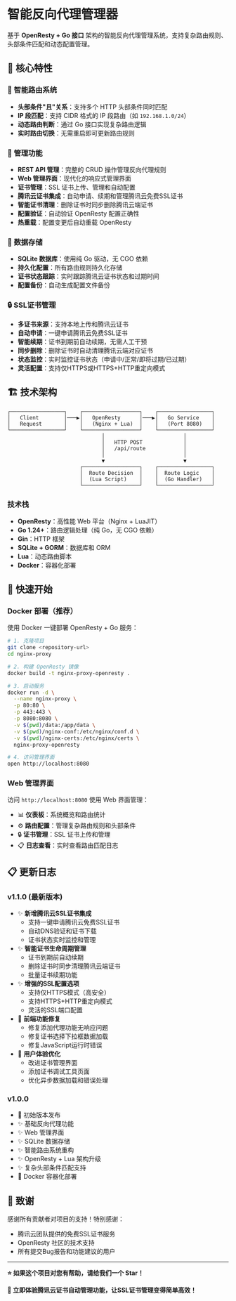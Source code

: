 # 智能反向代理管理器

基于 **OpenResty + Go 接口** 架构的智能反向代理管理系统，支持复杂路由规则、头部条件匹配和动态配置管理。

## 🎯 核心特性

### 🚀 **智能路由系统**

- **头部条件"且"关系**：支持多个 HTTP 头部条件同时匹配
- **IP 段匹配**：支持 CIDR 格式的 IP 段路由（如 `192.168.1.0/24`）
- **动态路由判断**：通过 Go 接口实现复杂路由逻辑
- **实时路由切换**：无需重启即可更新路由规则

### 🔧 **管理功能**

- **REST API 管理**：完整的 CRUD 操作管理反向代理规则
- **Web 管理界面**：现代化的响应式管理界面
- **证书管理**：SSL 证书上传、管理和自动配置
- **腾讯云证书集成**：自动申请、续期和管理腾讯云免费SSL证书
- **智能证书清理**：删除证书时同步删除腾讯云端证书
- **配置验证**：自动验证 OpenResty 配置正确性
- **热重载**：配置变更后自动重载 OpenResty

### 💾 **数据存储**

- **SQLite 数据库**：使用纯 Go 驱动，无 CGO 依赖
- **持久化配置**：所有路由规则持久化存储
- **证书状态跟踪**：实时跟踪腾讯云证书状态和过期时间
- **配置备份**：自动生成配置文件备份

### 🔒 **SSL证书管理**

- **多证书来源**：支持本地上传和腾讯云证书
- **自动申请**：一键申请腾讯云免费SSL证书
- **智能续期**：证书到期前自动续期，无需人工干预
- **同步删除**：删除证书时自动清理腾讯云端对应证书
- **状态监控**：实时监控证书状态（申请中/正常/即将过期/已过期）
- **灵活配置**：支持仅HTTPS或HTTPS+HTTP重定向模式

## 🏗️ 技术架构

```
┌─────────────────┐    ┌──────────────────┐    ┌─────────────────┐
│   Client        │───▶│   OpenResty      │───▶│   Go Service    │
│   Request       │    │   (Nginx + Lua)  │    │   (Port 8080)   │
└─────────────────┘    └──────────────────┘    └─────────────────┘
                              │                         │
                              │   HTTP POST             │
                              │   /api/route            │
                              │                         │
                              ▼                         ▼
                       ┌──────────────────┐    ┌─────────────────┐
                       │  Route Decision  │    │  Route Logic    │
                       │  (Lua Script)    │    │  (Go Handler)   │
                       └──────────────────┘    └─────────────────┘
```

### 技术栈

- **OpenResty**：高性能 Web 平台（Nginx + LuaJIT）
- **Go 1.24+**：路由逻辑处理（纯 Go，无 CGO 依赖）
- **Gin**：HTTP 框架
- **SQLite + GORM**：数据库和 ORM
- **Lua**：动态路由脚本
- **Docker**：容器化部署

## 🚀 快速开始

### Docker 部署（推荐）

使用 Docker 一键部署 OpenResty + Go 服务：

```bash
# 1. 克隆项目
git clone <repository-url>
cd nginx-proxy

# 2. 构建 OpenResty 镜像
docker build -t nginx-proxy-openresty .

# 3. 启动服务
docker run -d \
  --name nginx-proxy \
  -p 80:80 \
  -p 443:443 \
  -p 8080:8080 \
  -v $(pwd)/data:/app/data \
  -v $(pwd)/nginx-conf:/etc/nginx/conf.d \
  -v $(pwd)/nginx-certs:/etc/nginx/certs \
  nginx-proxy-openresty

# 4. 访问管理界面
open http://localhost:8080
```

### Web 管理界面

访问 `http://localhost:8080` 使用 Web 界面管理：

- 📊 **仪表板**：系统概览和路由统计
- ⚙️ **路由配置**：管理复杂路由规则和头部条件
- 🔒 **证书管理**：SSL 证书上传和管理
- 📋 **日志查看**：实时查看路由匹配日志

## 📋 更新日志

### v1.1.0 (最新版本)

- ✨ **新增腾讯云SSL证书集成**
    - 支持一键申请腾讯云免费SSL证书
    - 自动DNS验证和证书下载
    - 证书状态实时监控和管理
- ✨ **智能证书生命周期管理**
    - 证书到期前自动续期
    - 删除证书时同步清理腾讯云端证书
    - 批量证书续期功能
- ✨ **增强的SSL配置选项**
    - 支持仅HTTPS模式（高安全）
    - 支持HTTPS+HTTP重定向模式
    - 灵活的SSL端口配置
- 🐛 **前端功能修复**
    - 修复添加代理功能无响应问题
    - 修复证书选择下拉框数据加载
    - 修复JavaScript运行时错误
- 🔧 **用户体验优化**
    - 改进证书管理界面
    - 添加证书调试工具页面
    - 优化异步数据加载和错误处理

### v1.0.0

- 🎉 初始版本发布
- ✨ 基础反向代理功能
- ✨ Web 管理界面
- ✨ SQLite 数据存储
- ✨ 智能路由系统重构
- ✨ OpenResty + Lua 架构升级
- ✨ 复杂头部条件匹配支持
- 🔧 Docker 容器化部署

## 🌟 致谢

感谢所有贡献者对项目的支持！特别感谢：

- 腾讯云团队提供的免费SSL证书服务
- OpenResty 社区的技术支持
- 所有提交Bug报告和功能建议的用户

---

**⭐ 如果这个项目对您有帮助，请给我们一个 Star！**

**🚀 立即体验腾讯云证书自动管理功能，让SSL证书管理变得简单高效！**